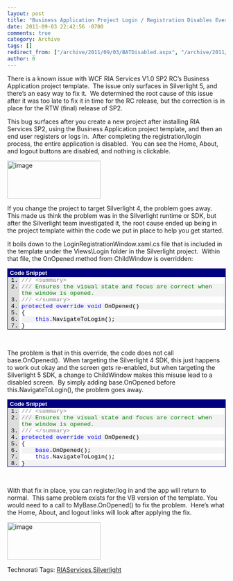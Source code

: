 ```yaml
---
layout: post
title: "Business Application Project Login / Registration Disables Everything"
date: 2011-09-03 22:42:56 -0700
comments: true
category: Archive
tags: []
redirect_from: ["/archive/2011/09/03/BATDisabled.aspx", "/archive/2011/09/03/batdisabled.aspx"]
author: 0
---
```

<!-- more -->
<p>There is a known issue with WCF RIA Services V1.0 SP2 RC’s Business Application project template.  The issue only surfaces in Silverlight 5, and there’s an easy way to fix it.  We determined the root cause of this issue after it was too late to fix it in time for the RC release, but the correction is in place for the RTW (final) release of SP2.</p>  <p>This bug surfaces after you create a new project after installing RIA Services SP2, using the Business Application project template, and then an end user registers or logs in.  After completing the registration/login process, the entire application is disabled.  You can see the Home, About, and logout buttons are disabled, and nothing is clickable.</p>  <p><a href="http://jeffhandley.com/images/jeffhandley_com/Windows-Live-Writer/84403f50f45e_D26D/image_2.png" rel="lightbox"><img style="background-image: none; border-bottom: 0px; border-left: 0px; padding-left: 0px; padding-right: 0px; display: inline; border-top: 0px; border-right: 0px; padding-top: 0px" title="image" border="0" alt="image" src="http://jeffhandley.com/images/jeffhandley_com/Windows-Live-Writer/84403f50f45e_D26D/image_thumb.png" width="215" height="87" /></a></p>  <p>If you change the project to target Silverlight 4, the problem goes away.  This made us think the problem was in the Silverlight runtime or SDK, but after the Silverlight team investigated it, the root cause ended up being in the project template within the code we put in place to help you get started.</p>  <p>It boils down to the LoginRegistrationWindow.xaml.cs file that is included in the template under the Views\Login folder in the Silverlight project.  Within that file, the OnOpened method from ChildWindow is overridden:</p>  <div style="padding-bottom: 0px; margin: 0px; padding-left: 0px; padding-right: 0px; display: inline; float: none; padding-top: 0px" id="scid:9ce6104f-a9aa-4a17-a79f-3a39532ebf7c:47557551-dd3f-4dd6-84c2-a32a63571edc" class="wlWriterEditableSmartContent"> <div style="border: #000080 1px solid; color: #000; font-family: 'Courier New', Courier, Monospace; font-size: 10pt"> <div style="background: #000080; color: #fff; font-family: Verdana, Tahoma, Arial, sans-serif; font-weight: bold; padding: 2px 5px">Code Snippet</div> <div style="background: #ddd; max-height: 300px; overflow: auto"> <ol style="background: #ffffff; margin: 0 0 0 2em; padding: 0 0 0 5px;"> <li><span style="color:#808080">///</span><span style="color:#008000"> </span><span style="color:#808080">&lt;summary&gt;</span></li> <li style="background: #f3f3f3"><span style="color:#808080">///</span><span style="color:#008000"> Ensures the visual state and focus are correct when the window is opened.</span></li> <li><span style="color:#808080">///</span><span style="color:#008000"> </span><span style="color:#808080">&lt;/summary&gt;</span></li> <li style="background: #f3f3f3"><span style="color:#0000ff">protected</span> <span style="color:#0000ff">override</span> <span style="color:#0000ff">void</span> OnOpened()</li> <li>{</li> <li style="background: #f3f3f3">    <span style="color:#0000ff">this</span>.NavigateToLogin();</li> <li>}</li> </ol> </div> </div> </div>  <p> </p>  <p>The problem is that in this override, the code does not call base.OnOpened().  When targeting the Silverlight 4 SDK, this just happens to work out okay and the screen gets re-enabled, but when targeting the Silverlight 5 SDK, a change to ChildWindow makes this misuse lead to a disabled screen.  By simply adding base.OnOpened before this.NavigateToLogin(), the problem goes away.</p>  <div style="padding-bottom: 0px; margin: 0px; padding-left: 0px; padding-right: 0px; display: inline; float: none; padding-top: 0px" id="scid:9ce6104f-a9aa-4a17-a79f-3a39532ebf7c:96285032-e2b4-4401-a8dc-007bd355571c" class="wlWriterEditableSmartContent"> <div style="border: #000080 1px solid; color: #000; font-family: 'Courier New', Courier, Monospace; font-size: 10pt"> <div style="background: #000080; color: #fff; font-family: Verdana, Tahoma, Arial, sans-serif; font-weight: bold; padding: 2px 5px">Code Snippet</div> <div style="background: #ddd; max-height: 300px; overflow: auto"> <ol style="background: #ffffff; margin: 0 0 0 2em; padding: 0 0 0 5px;"> <li><span style="color:#808080">///</span><span style="color:#008000"> </span><span style="color:#808080">&lt;summary&gt;</span></li> <li style="background: #f3f3f3"><span style="color:#808080">///</span><span style="color:#008000"> Ensures the visual state and focus are correct when the window is opened.</span></li> <li><span style="color:#808080">///</span><span style="color:#008000"> </span><span style="color:#808080">&lt;/summary&gt;</span></li> <li style="background: #f3f3f3"><span style="color:#0000ff">protected</span> <span style="color:#0000ff">override</span> <span style="color:#0000ff">void</span> OnOpened()</li> <li>{</li> <li style="background: #f3f3f3">    <span style="color:#0000ff">base</span>.OnOpened();</li> <li>    <span style="color:#0000ff">this</span>.NavigateToLogin();</li> <li style="background: #f3f3f3">}</li> </ol> </div> </div> </div>  <p> </p>  <p>With that fix in place, you can register/log in and the app will return to normal.  This same problem exists for the VB version of the template. You would need to a call to MyBase.OnOpened() to fix the problem.  Here’s what the Home, About, and logout links will look after applying the fix.</p>  <p><a href="http://jeffhandley.com/images/jeffhandley_com/Windows-Live-Writer/84403f50f45e_D26D/image_4.png" rel="lightbox"><img style="background-image: none; border-bottom: 0px; border-left: 0px; padding-left: 0px; padding-right: 0px; display: inline; border-top: 0px; border-right: 0px; padding-top: 0px" title="image" border="0" alt="image" src="http://jeffhandley.com/images/jeffhandley_com/Windows-Live-Writer/84403f50f45e_D26D/image_thumb_1.png" width="215" height="87" /></a></p>  <div style="padding-bottom: 0px; margin: 0px; padding-left: 0px; padding-right: 0px; display: inline; float: none; padding-top: 0px" id="scid:0767317B-992E-4b12-91E0-4F059A8CECA8:cb41d64d-e464-4752-8d71-230a82afd98f" class="wlWriterEditableSmartContent">Technorati Tags: <a href="http://technorati.com/tags/RIAServices" rel="tag">RIAServices</a>,<a href="http://technorati.com/tags/Silverlight" rel="tag">Silverlight</a></div>

